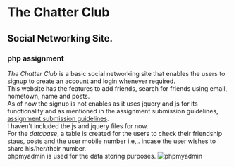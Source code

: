 # The Chatter Club
## Social Networking Site.
### php assignment

_The Chatter Club_ is a basic social networking site that enables the users to signup to create an account and login whenever required.
<br> This website has the features to add friends, search for friends using email, hometown, name and posts.
<br>
As of now the signup is not enables as it uses jquery and js for its functionality and as mentioned in the assignment submission guidelines, [assignment submission guidelines](https://learn.rtcamp.com/campus/php-assignments/guidelines/).
<br>I haven't included the js and jquery files for now. 
<br>
For the _database_, a table is created for the users to check their friendship staus, posts and the user mobile number i.e,,. incase the user wishes to share his/her/their number.
<br> phpmyadmin is used for the data storing purposes. 
![phpmyadmin](https://user-images.githubusercontent.com/47473752/129883211-444e937d-a581-4708-8a8d-79dcf4cd9ad8.png)





